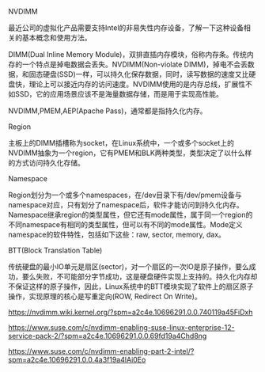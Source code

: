 NVDIMM



最近公司的虚拟化产品需要支持Intel的非易失性内存设备，了解一下这种设备相关的基本概念和使用方法。

DIMM(Dual Inline Memory Module)，双排直插内存模块，俗称内存条。传统内存的一个特点是掉电数据会丢失。NVDIMM(Non-violate DIMM)，掉电不会丢数据，和固态硬盘(SSD)一样，可以持久化保存数据，同时，读写数据的速度又比硬盘快，理论上可以接近内存的访问速度。NVDIMM使用的是内存总线，扩展性不如SSD，它的应用场景应该不是海量数据存储，而是用于实现高性能。



NVDIMM,PMEM,AEP(Apache Pass)，通常都是指持久化内存。



Region

主板上的DIMM插槽称为socket，在Linux系统中，一个或多个socket上的NVDIMM抽象为一个region，它有PMEM和BLK两种类型，类型决定了以什么样的方式访问持久化存储。



Namespace

Region划分为一个或多个namespaces，在/dev目录下有/dev/pmem设备与namespace对应，只有划分了namespace后，软件才能访问到持久化内存。Namespace继承region的类型属性，但它还有mode属性，属于同一个region的不同namespace有相同的类型属性，但可以有不同的mode属性。Mode定义namespace的软件特性，包括如下这些：raw, sector, memory, dax。



BTT(Block Translation Table)

传统硬盘的最小IO单元是扇区(sector)，对一个扇区的一次IO是原子操作，要么成功，要么失败，不可能部分字节成功，这是硬盘硬件实现上支持的。持久化内存却不保证这样的原子操作，因此，Linux系统中的BTT模块实现了软件上的扇区原子操作，实现原理的核心是写重定向(ROW, Redirect On Write)。





<https://nvdimm.wiki.kernel.org/?spm=a2c4e.10696291.0.0.740119a45FiDxh>

<https://www.suse.com/c/nvdimm-enabling-suse-linux-enterprise-12-service-pack-2/?spm=a2c4e.10696291.0.0.69fd19a4Chd8ng>

<https://www.suse.com/c/nvdimm-enabling-part-2-intel/?spm=a2c4e.10696291.0.0.4a3f19a4lAi0Eo>